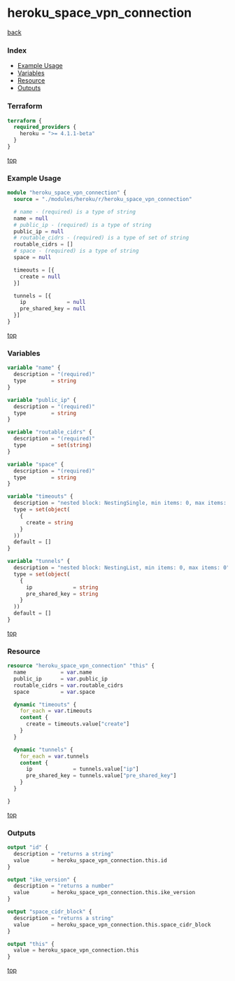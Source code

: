 # heroku_space_vpn_connection

[back](../heroku.md)

### Index

- [Example Usage](#example-usage)
- [Variables](#variables)
- [Resource](#resource)
- [Outputs](#outputs)

### Terraform

```terraform
terraform {
  required_providers {
    heroku = ">= 4.1.1-beta"
  }
}
```

[top](#index)

### Example Usage

```terraform
module "heroku_space_vpn_connection" {
  source = "./modules/heroku/r/heroku_space_vpn_connection"

  # name - (required) is a type of string
  name = null
  # public_ip - (required) is a type of string
  public_ip = null
  # routable_cidrs - (required) is a type of set of string
  routable_cidrs = []
  # space - (required) is a type of string
  space = null

  timeouts = [{
    create = null
  }]

  tunnels = [{
    ip             = null
    pre_shared_key = null
  }]
}
```

[top](#index)

### Variables

```terraform
variable "name" {
  description = "(required)"
  type        = string
}

variable "public_ip" {
  description = "(required)"
  type        = string
}

variable "routable_cidrs" {
  description = "(required)"
  type        = set(string)
}

variable "space" {
  description = "(required)"
  type        = string
}

variable "timeouts" {
  description = "nested block: NestingSingle, min items: 0, max items: 0"
  type = set(object(
    {
      create = string
    }
  ))
  default = []
}

variable "tunnels" {
  description = "nested block: NestingList, min items: 0, max items: 0"
  type = set(object(
    {
      ip             = string
      pre_shared_key = string
    }
  ))
  default = []
}
```

[top](#index)

### Resource

```terraform
resource "heroku_space_vpn_connection" "this" {
  name           = var.name
  public_ip      = var.public_ip
  routable_cidrs = var.routable_cidrs
  space          = var.space

  dynamic "timeouts" {
    for_each = var.timeouts
    content {
      create = timeouts.value["create"]
    }
  }

  dynamic "tunnels" {
    for_each = var.tunnels
    content {
      ip             = tunnels.value["ip"]
      pre_shared_key = tunnels.value["pre_shared_key"]
    }
  }

}
```

[top](#index)

### Outputs

```terraform
output "id" {
  description = "returns a string"
  value       = heroku_space_vpn_connection.this.id
}

output "ike_version" {
  description = "returns a number"
  value       = heroku_space_vpn_connection.this.ike_version
}

output "space_cidr_block" {
  description = "returns a string"
  value       = heroku_space_vpn_connection.this.space_cidr_block
}

output "this" {
  value = heroku_space_vpn_connection.this
}
```

[top](#index)